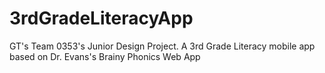 # 3rdGradeLiteracyApp
GT's Team 0353's Junior Design Project. A 3rd Grade Literacy mobile app based on Dr. Evans's Brainy Phonics Web App
